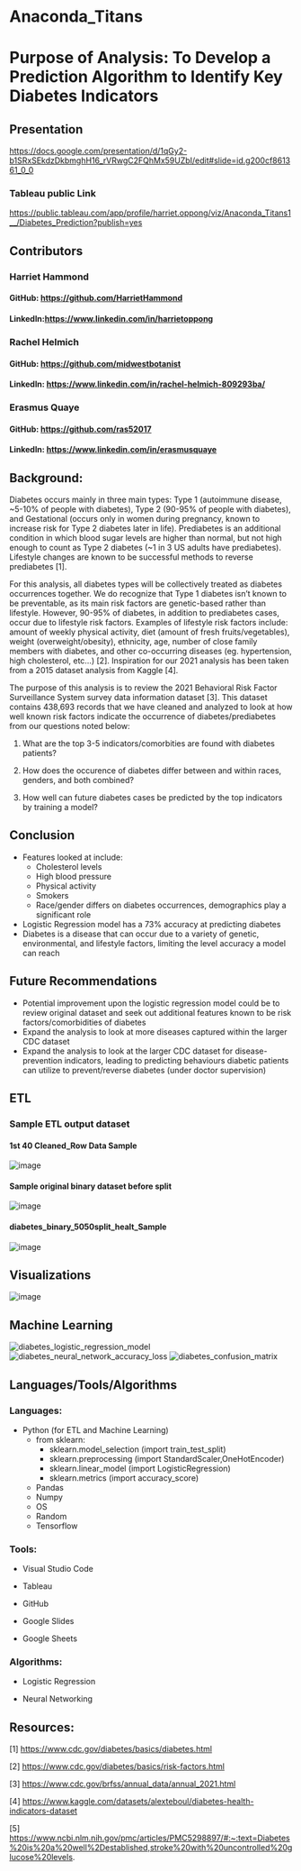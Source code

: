# Anaconda_Titans

# Purpose of Analysis: To Develop a Prediction Algorithm to Identify Key Diabetes Indicators

## Presentation
https://docs.google.com/presentation/d/1qGy2-b1SRxSEkdzDkbmghH16_rVRwgC2FQhMx59UZbI/edit#slide=id.g200cf861361_0_0

### Tableau public Link
https://public.tableau.com/app/profile/harriet.oppong/viz/Anaconda_Titans1__/Diabetes_Prediction?publish=yes

## Contributors
### Harriet Hammond
#### GitHub: https://github.com/HarrietHammond
#### LinkedIn:https://www.linkedin.com/in/harrietoppong

### Rachel Helmich
#### GitHub: https://github.com/midwestbotanist
#### LinkedIn: https://www.linkedin.com/in/rachel-helmich-809293ba/

### Erasmus Quaye
#### GitHub: https://github.com/ras52017
#### LinkedIn: https://www.linkedin.com/in/erasmusquaye

## Background:
Diabetes occurs mainly in three main types: Type 1 (autoimmune disease, ~5-10% of people with diabetes), Type 2 (90-95% of people with diabetes), and Gestational (occurs only in women during pregnancy, known to increase risk for Type 2 diabetes later in life). Prediabetes is an additional condition in which blood sugar levels are higher than normal, but not high enough to count as Type 2 diabetes (~1 in 3 US adults have prediabetes). Lifestyle changes are known to be successful methods to reverse prediabetes [1]. 

For this analysis, all diabetes types will be collectively treated as diabetes occurrences together. We do recognize that Type 1 diabetes isn’t known to be preventable, as its main risk factors are genetic-based rather than lifestyle. However, 90-95% of diabetes, in addition to prediabetes cases, occur due to lifestyle risk factors. Examples of lifestyle risk factors include: amount of weekly physical activity, diet (amount of fresh fruits/vegetables), weight (overweight/obesity), ethnicity, age, number of close family members with diabetes, and other co-occurring diseases (eg. hypertension, high cholesterol, etc…) [2]. Inspiration for our 2021 analysis has been taken from a 2015 dataset analysis from Kaggle [4].

The purpose of this analysis is to review the 2021 Behavioral Risk Factor Surveillance System survey data information dataset [3]. This dataset contains 438,693 records that we have cleaned and analyzed to look at how well known risk factors indicate the occurrence of diabetes/prediabetes from our questions noted below:

1) What are the top 3-5 indicators/comorbities are found with diabetes patients?

2) How does the occurence of diabetes differ between and within races, genders, and both combined?

3) How well can future diabetes cases be predicted by the top indicators by training a model? 

## Conclusion
-  Features looked at include: 
    - Cholesterol levels
    - High blood pressure
    - Physical activity
    - Smokers
    - Race/gender differs on diabetes occurrences, demographics play a significant role
- Logistic Regression model has a 73% accuracy at predicting diabetes
- Diabetes is a disease that can occur due to a variety of genetic, environmental, and lifestyle factors, limiting the level accuracy a model can reach

## Future Recommendations
- Potential improvement upon the logistic regression model could be to review original dataset and seek out additional features known to be risk factors/comorbidities of diabetes
- Expand the analysis to look at more diseases captured within the larger CDC dataset
- Expand the analysis to look at the larger CDC dataset for disease-prevention indicators, leading to predicting behaviours diabetic patients can utilize to prevent/reverse diabetes (under doctor supervision)


## ETL
### Sample ETL output dataset

#### 1st 40 Cleaned_Row Data Sample

![image](https://github.com/ras52017/Anaconda_Titans/blob/main/Images/1st%2040%20Cleaned_Row%20Data%20Sample.jpg)

#### Sample original binary dataset before split

![image](https://github.com/ras52017/Anaconda_Titans/blob/main/Images/Sample%20original%20binary%20dataset%20before%20split.jpg)

#### diabetes_binary_5050split_healt_Sample

![image](https://github.com/ras52017/Anaconda_Titans/blob/main/Images/diabetes_binary_5050split_healt_Sample.jpg)

## Visualizations

![image](https://user-images.githubusercontent.com/112135658/216868954-d5cd1860-1418-40d2-80f9-b22b9a01675d.png)

## Machine Learning
![diabetes_logistic_regression_model](https://user-images.githubusercontent.com/101941048/216856428-0023d8d8-9096-46ec-9006-adef497dcadf.png)
![diabetes_neural_network_accuracy_loss](https://user-images.githubusercontent.com/101941048/216856429-c2294731-d327-43a7-ae69-6d6641c2832f.png)
![diabetes_confusion_matrix](https://user-images.githubusercontent.com/101941048/216856430-897c2ddc-8b30-428f-9e68-e30d02169deb.png)


## Languages/Tools/Algorithms
### Languages:
- Python (for ETL and Machine Learning)
    - from sklearn:
        - sklearn.model_selection (import train_test_split)
        - sklearn.preprocessing (import StandardScaler,OneHotEncoder)
        - sklearn.linear_model (import LogisticRegression)
        - sklearn.metrics (import accuracy_score)
    - Pandas
    - Numpy
    - OS
    - Random 
    - Tensorflow


### Tools:
- Visual Studio Code

- Tableau

- GitHub

- Google Slides

- Google Sheets

### Algorithms:
- Logistic Regression

- Neural Networking


## Resources:
[1] https://www.cdc.gov/diabetes/basics/diabetes.html 

[2] https://www.cdc.gov/diabetes/basics/risk-factors.html 

[3] https://www.cdc.gov/brfss/annual_data/annual_2021.html 

[4] https://www.kaggle.com/datasets/alexteboul/diabetes-health-indicators-dataset

[5] https://www.ncbi.nlm.nih.gov/pmc/articles/PMC5298897/#:~:text=Diabetes%20is%20a%20well%2Destablished,stroke%20with%20uncontrolled%20glucose%20levels. 
